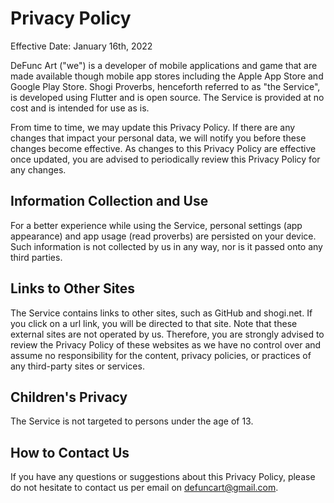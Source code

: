# Privacy Policy

Effective Date: January 16th, 2022

DeFunc Art ("we") is a developer of mobile applications and game that are made available though mobile app stores including the Apple App Store and Google Play Store. Shogi Proverbs, henceforth referred to as "the Service", is developed using Flutter and is open source. The Service is provided at no cost and is intended for use as is. 

From time to time, we may update this Privacy Policy. If there are any changes that impact your personal data, we will notify you before these changes become effective. As changes to this Privacy Policy are effective once updated, you are advised to periodically review this Privacy Policy for any changes.

## Information Collection and Use

For a better experience while using the Service, personal settings (app appearance) and app usage (read proverbs) are persisted on your device. Such information is not collected by us in any way, nor is it passed onto any third parties.

## Links to Other Sites

The Service contains links to other sites, such as GitHub and shogi.net. If you click on a url link, you will be directed to that site. Note that these external sites are not operated by us. Therefore, you are strongly advised to review the Privacy Policy of these websites as we have no control over and assume no responsibility for the content, privacy policies, or practices of any third-party sites or services.

## Children's Privacy

The Service is not targeted to persons under the age of 13.

## How to Contact Us

If you have any questions or suggestions about this Privacy Policy, please do not hesitate to contact us per email on defuncart@gmail.com.
